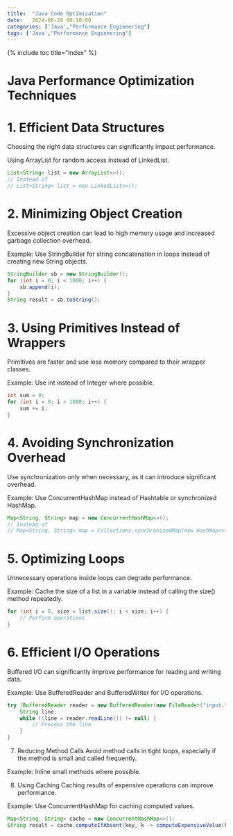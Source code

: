 ```yaml
---
title:  "Java Code Optimization"
date:   2024-06-20 00:10:00
categories: ['Java',"Performance Engineering"]
tags: ['Java',"Performance Engineering"]
---
```

{% include toc title="Index" %}

# Java Performance Optimization Techniques

# 1. Efficient Data Structures
   Choosing the right data structures can significantly impact performance.

Using ArrayList for random access instead of LinkedList.

```java
List<String> list = new ArrayList<>();
// Instead of
// List<String> list = new LinkedList<>();
```

# 2. Minimizing Object Creation
   Excessive object creation can lead to high memory usage and increased garbage collection overhead.

Example:
Use StringBuilder for string concatenation in loops instead of creating new String objects.

```java
StringBuilder sb = new StringBuilder();
for (int i = 0; i < 1000; i++) {
    sb.append(i);
}
String result = sb.toString();
```

# 3. Using Primitives Instead of Wrappers
Primitives are faster and use less memory compared to their wrapper classes.

Example:
Use int instead of Integer where possible.
```java
int sum = 0;
for (int i = 0; i < 1000; i++) {
    sum += i;
}
```

# 4. Avoiding Synchronization Overhead
Use synchronization only when necessary, as it can introduce significant overhead.

Example:
Use ConcurrentHashMap instead of Hashtable or synchronized HashMap.

```java
Map<String, String> map = new ConcurrentHashMap<>();
// Instead of
// Map<String, String> map = Collections.synchronizedMap(new HashMap<>());
```

# 5. Optimizing Loops

Unnecessary operations inside loops can degrade performance.

Example:
Cache the size of a list in a variable instead of calling the size() method repeatedly.
```java
for (int i = 0, size = list.size(); i < size; i++) {
    // Perform operations
}
```

# 6. Efficient I/O Operations
Buffered I/O can significantly improve performance for reading and writing data.

Example:
Use BufferedReader and BufferedWriter for I/O operations.

```java
try (BufferedReader reader = new BufferedReader(new FileReader("input.txt"))) {
    String line;
    while ((line = reader.readLine()) != null) {
        // Process the line
    }
}
```

7. Reducing Method Calls
   Avoid method calls in tight loops, especially if the method is small and called frequently.

Example:
Inline small methods where possible.

8. Using Caching
   Caching results of expensive operations can improve performance.

Example:
Use ConcurrentHashMap for caching computed values.

```java
Map<String, String> cache = new ConcurrentHashMap<>();
String result = cache.computeIfAbsent(key, k -> computeExpensiveValue(k));
```